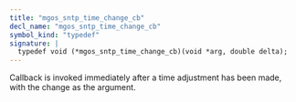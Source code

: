 ```yaml
---
title: "mgos_sntp_time_change_cb"
decl_name: "mgos_sntp_time_change_cb"
symbol_kind: "typedef"
signature: |
  typedef void (*mgos_sntp_time_change_cb)(void *arg, double delta);
---
```


Callback is invoked immediately after a time adjustment has been made,
with the change as the argument. 

